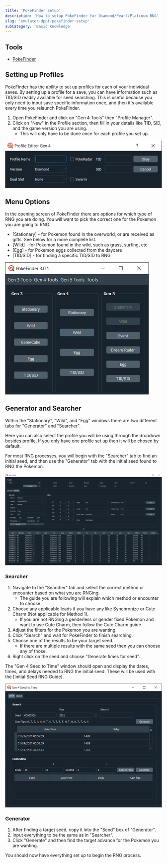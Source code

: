 ```yaml
---
title: 'PokeFinder Setup'
description: 'How to setup PokeFinder for Diamond/Pearl/Platinum RNG'
slug: 'emulator-dppt-pokefinder-setup'
subCategory: 'Basic Knowledge'
---
```


## Tools

- [PokeFinder](https://github.com/Admiral-Fish/PokeFinder/releases)

## Setting up Profiles

PokeFinder has the ability to set up profiles for each of your individual saves. By setting up a profile for a save, you can have information such as TID/SID readily available for seed searching. This is useful because you only need to input save specific information once, and then it's available every time you relaunch PokeFinder.

1. Open PokeFinder and click on "Gen 4 Tools" then "Profile Manager".
2. Click on "New" in the Profile section, then fill in your details like TID, SID, and the game version you are using.
   - This will only have to be done once for each profile you set up.

![](https://github.com/ShinySylveon04/PokemonRNGGuidesPics/blob/main/Screenshot_25.png?raw=true)

## Menu Options

In the opening screen of PokeFinder there are options for which type of RNG you are doing. You will want to pick the correct one for the Pokemon you are going to RNG.

- [Stationary] - for Pokemon found in the overworld, or are received as gifts. See below for a more complete list.
- [Wild] - for Pokemon found in the wild, such as grass, surfing, etc
- [Egg] - for Pokemon eggs collected from the daycare
- [TID/SID] - for finding a specific TID/SID to RNG

![](https://github.com/ShinySylveon04/PokemonRNGGuidesPics/blob/main/Screenshot_23.png?raw=true)

## Generator and Searcher

Within the "Stationary", "Wild", and "Egg" windows there are two different tabs for "Generator" and "Searcher".

Here you can also select the profile you will be using through the dropdown besides profile. If you only have one profile set up then it will be chosen by default.

For most RNG processes, you will begin with the "Searcher" tab to find an initial seed, and then use the "Generator" tab with the initial seed found to RNG the Pokemon.

![](https://github.com/ShinySylveon04/PokemonRNGGuidesPics/blob/main/Screenshot_26.png?raw=true)

### Searcher

1. Navigate to the "Searcher" tab and select the correct method or encounter based on what you are RNGing.
   - The guide you are following will explain which method or encounter to choose.
2. Choose any applicable leads if you have any like Synchronize or Cute Charm (Not applicable for Method 1).
   - If you are not RNGing a genderless or gender fixed Pokemon and want to use Cute Charm, then follow the Cute Charm guide.
3. Adjust the filters for the Pokemon you are wanting.
4. Click "Search" and wait for PokeFinder to finish searching.
5. Choose one of the results to be your target seed.
   - If there are multiple results with the same seed then you can choose any of those.
6. Right click on the seed and choose "Generate times for seed".

The "Gen 4 Seed to Time" window should open and display the dates, times, and delays needed to RNG the initial seed. These will be used with the [Initial Seed RNG Guide].

![](https://github.com/ShinySylveon04/PokemonRNGGuidesPics/blob/main/Screenshot_24.png?raw=true)

### Generator

1. After finding a target seed, copy it into the "Seed" box of "Generator".
2. Input everything to be the same as in "Searcher".
3. Click "Generate" and then find the target advance for the Pokemon you are wanting.

You should now have everything set up to begin the RNG process.
